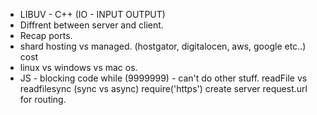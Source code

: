  - LIBUV - C++ (IO - INPUT OUTPUT)
 - Diffrent between server and client.
 - Recap ports.
 - shard hosting vs managed. (hostgator, digitalocen, aws, google etc..) cost
 - linux vs windows vs mac os.
 - JS - blocking code while (9999999) - can't do other stuff.
readFile vs readfilesync (sync vs async)
require('https')
create server
request.url for routing.